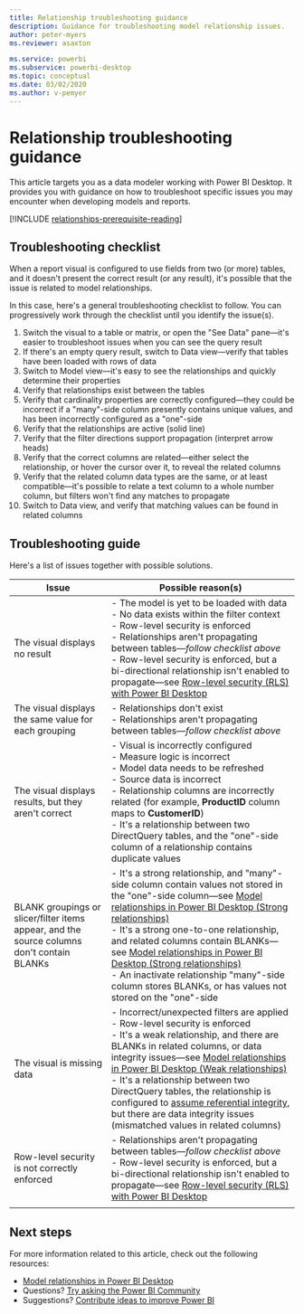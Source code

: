 ```yaml
---
title: Relationship troubleshooting guidance
description: Guidance for troubleshooting model relationship issues.
author: peter-myers
ms.reviewer: asaxton

ms.service: powerbi
ms.subservice: powerbi-desktop
ms.topic: conceptual
ms.date: 03/02/2020
ms.author: v-pemyer
---
```


# Relationship troubleshooting guidance

This article targets you as a data modeler working with Power BI Desktop. It provides you with guidance on how to troubleshoot specific issues you may encounter when developing models and reports.

[!INCLUDE [relationships-prerequisite-reading](includes/relationships-prerequisite-reading.md)]

## Troubleshooting checklist

When a report visual is configured to use fields from two (or more) tables, and it doesn't present the correct result (or any result), it's possible that the issue is related to model relationships.

In this case, here's a general troubleshooting checklist to follow. You can progressively work through the checklist until you identify the issue(s).

1. Switch the visual to a table or matrix, or open the "See Data" pane—it's easier to troubleshoot issues when you can see the query result
1. If there's an empty query result, switch to Data view—verify that tables have been loaded with rows of data
1. Switch to Model view—it's easy to see the relationships and quickly determine their properties
1. Verify that relationships exist between the tables
1. Verify that cardinality properties are correctly configured—they could be incorrect if a "many"-side column presently contains unique values, and has been incorrectly configured as a "one"-side
1. Verify that the relationships are active (solid line)
1. Verify that the filter directions support propagation (interpret arrow heads)
1. Verify that the correct columns are related—either select the relationship, or hover the cursor over it, to reveal the related columns
1. Verify that the related column data types are the same, or at least compatible—it's possible to relate a text column to a whole number column, but filters won't find any matches to propagate
1. Switch to Data view, and verify that matching values can be found in related columns

## Troubleshooting guide

Here's a list of issues together with possible solutions.

|Issue|Possible reason(s)|
|---------|---------|
|The visual displays no result|- The model is yet to be loaded with data<br />- No data exists within the filter context<br />- Row-level security is enforced<br />- Relationships aren't propagating between tables—_follow checklist above_<br />- Row-level security is enforced, but a bi-directional relationship isn't enabled to propagate—see [Row-level security (RLS) with Power BI Desktop](../desktop-rls.md)|
|The visual displays the same value for each grouping |- Relationships don't exist<br />- Relationships aren't propagating between tables—_follow checklist above_|
|The visual displays results, but they aren't correct|- Visual is incorrectly configured<br />- Measure logic is incorrect<br />- Model data needs to be refreshed<br />- Source data is incorrect<br />- Relationship columns are incorrectly related (for example, **ProductID** column maps to **CustomerID**)<br />- It's a relationship between two DirectQuery tables, and the "one"-side column of a relationship contains duplicate values|
|BLANK groupings or slicer/filter items appear, and the source columns don't contain BLANKs|- It's a strong relationship, and "many"-side column contain values not stored in the "one"-side column—see [Model relationships in Power BI Desktop (Strong relationships)](../desktop-relationships-understand.md#strong-relationships)<br />- It's a strong one-to-one relationship, and related columns contain BLANKs—see [Model relationships in Power BI Desktop (Strong relationships)](../desktop-relationships-understand.md#strong-relationships)<br />- An inactivate relationship "many"-side column stores BLANKs, or has values not stored on the "one"-side|
|The visual is missing data|- Incorrect/unexpected filters are applied<br />- Row-level security is enforced<br />- It's a weak relationship, and there are BLANKs in related columns, or data integrity issues—see [Model relationships in Power BI Desktop (Weak relationships)](../desktop-relationships-understand.md#weak-relationships)<br />- It's a relationship between two DirectQuery tables, the relationship is configured to [assume referential integrity](../desktop-relationships-understand.md#assume-referential-integrity), but there are data integrity issues (mismatched values in related columns)|
|Row-level security is not correctly enforced|- Relationships aren't propagating between tables—_follow checklist above_<br />- Row-level security is enforced, but a bi-directional relationship isn't enabled to propagate—see [Row-level security (RLS) with Power BI Desktop](../desktop-rls.md)|
|||

## Next steps

For more information related to this article, check out the following resources:

- [Model relationships in Power BI Desktop](../desktop-relationships-understand.md)
- Questions? [Try asking the Power BI Community](https://community.powerbi.com/)
- Suggestions? [Contribute ideas to improve Power BI](https://ideas.powerbi.com/)
